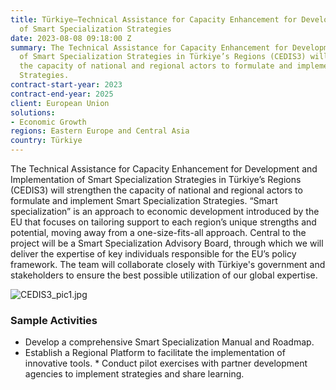 ```yaml
---
title: Türkiye—Technical Assistance for Capacity Enhancement for Development and Implementation
  of Smart Specialization Strategies
date: 2023-08-08 09:18:00 Z
summary: The Technical Assistance for Capacity Enhancement for Development and Implementation
  of Smart Specialization Strategies in Türkiye’s Regions (CEDIS3) will strengthen
  the capacity of national and regional actors to formulate and implement Smart Specialization
  Strategies.
contract-start-year: 2023
contract-end-year: 2025
client: European Union
solutions:
- Economic Growth
regions: Eastern Europe and Central Asia
country: Türkiye
---
```


The Technical Assistance for Capacity Enhancement for Development and Implementation of Smart Specialization Strategies in Türkiye’s Regions (CEDIS3) will strengthen the capacity of national and regional actors to formulate and implement Smart Specialization Strategies. “Smart specialization” is an approach to economic development introduced by the EU that focuses on tailoring support to each region’s unique strengths and potential, moving away from a one-size-fits-all approach. Central to the project will be a Smart Specialization Advisory Board, through which we will deliver the expertise of key individuals responsible for the EU’s policy framework. The team will collaborate closely with Türkiye's government and stakeholders to ensure the best possible utilization of our global expertise.

![CEDIS3_pic1.jpg](/uploads/CEDIS3_pic1.jpg)

### Sample Activities

* Develop a comprehensive Smart Specialization Manual and Roadmap.
* Establish a Regional Platform to facilitate the implementation of innovative tools. * Conduct pilot exercises with partner development agencies to implement strategies and share learning.
